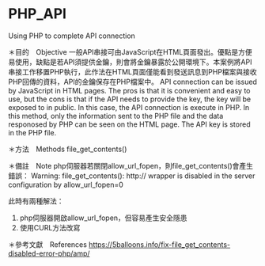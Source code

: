 # PHP_API
Using PHP to complete API connection

＊目的　Objective
一般API串接可由JavaScript在HTML頁面發出。優點是方便易使用，缺點是若API須提供金鑰，則會將金鑰暴露於公開環境下。本案例將API串接工作移置PHP執行，此作法在HTML頁面僅能看到發送訊息到PHP檔案與接收PHP回傳的資料，API的金鑰保存在PHP檔案中。
API connection can be issued by JavaScript in HTML pages. The pros is that it is convenient and easy to use, but the cons is that if the API needs to provide the key, the key will be exposed to in public. In this case, the API connection is execute in PHP. In this method, only the information sent to the PHP file and the data responosed by PHP can be seen on the HTML page. The API key is stored in the PHP file.


＊方法　Methods
file_get_contents()


＊備註　Note
php伺服器若關閉allow_url_fopen，則file_get_contents()會產生錯誤：
Warning: file_get_contents(): http:// wrapper is disabled in the server configuration by allow_url_fopen=0

此時有兩種解法：
1. php伺服器開啟allow_url_fopen，但容易產生安全隱患
2. 使用CURL方法改寫


＊參考文獻　References 
https://5balloons.info/fix-file_get_contents-disabled-error-php/amp/
